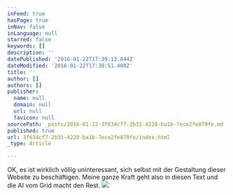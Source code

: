 ```yaml
---
inFeed: true
hasPage: true
inNav: false
inLanguage: null
starred: false
keywords: []
description: ''
datePublished: '2016-01-22T17:39:13.844Z'
dateModified: '2016-01-22T17:38:51.400Z'
title: ''
author: []
authors: []
publisher:
  name: null
  domain: null
  url: null
  favicon: null
sourcePath: _posts/2016-01-22-3f634cf7-2b31-4220-ba1b-7ece2fe879fe.md
published: true
url: 3f634cf7-2b31-4220-ba1b-7ece2fe879fe/index.html
_type: Article

---
```

OK, es ist wirklich völlig uninteressant, sich selbst mit der Gestaltung dieser Website zu beschäftigen. Meine ganze Kraft geht also in diesen Text und die AI vom Grid macht den Rest.
![](https://the-grid-user-content.s3-us-west-2.amazonaws.com/5247c3f9-45bd-4f7f-a0e1-708920ab6bdc.JPG)